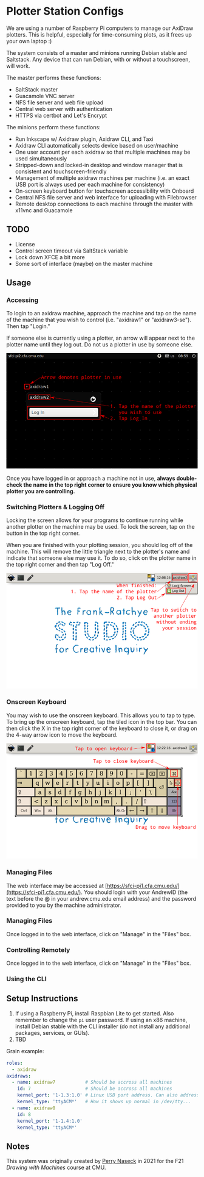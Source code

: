 Plotter Station Configs
=======================
We are using a number of Raspberry Pi computers to manage our AxiDraw plotters. This is helpful, especially for time-consuming plots, as it frees up your own laptop :)

The system consists of a master and minions running Debian stable and Saltstack. Any device that can run Debian, with or without a touchscreen, will work.

The master performs these functions:
 - SaltStack master
 - Guacamole VNC server
 - NFS file server and web file upload
 - Central web server with authentication
 - HTTPS via certbot and Let's Encrypt

The minions perform these functions:
 - Run Inkscape w/ Axidraw plugin, Axidraw CLI, and Taxi
 - Axidraw CLI automatically selects device based on user/machine
 - One user account per each axidraw so that multiple machines may be used simultaneously
 - Stripped-down and locked-in desktop and window manager that is consistent and touchscreen-friendly
 - Management of multiple axidraw machines per machine (i.e. an exact USB port is always used per each machine for consistency)
 - On-screen keyboard button for touchscreen accessibility with Onboard
 - Central NFS file server and web interface for uploading with Filebrowser
 - Remote desktop connections to each machine through the master with x11vnc and Guacamole

## TODO
 - License
 - Control screen timeout via SaltStack variable
 - Lock down XFCE a bit more
 - Some sort of interface (maybe) on the master machine

## Usage

### Accessing

To login to an axidraw machine, approach the machine and tap on the name of the machine that you wish to control (i.e. "axidraw1" or "axidraw3-se"). Then tap "Login."

If someone else is currently using a plotter, an arrow will appear next to the plotter name until they log out. Do not us a plotter in use by someone else.

![Login Screen](docs_assets/README_loginscreen.png)

Once you have logged in or approach a machine not in use, **always double-check the name in the top right corner to ensure you know which physical plotter you are controlling.**

### Switching Plotters & Logging Off

Locking the screen allows for your programs to continue running while another plotter on the machine may be used. To lock the screen, tap on the button in the top right corner.

When you are finished with your plotting session, you should log off of the machine. This will remove the little triangle next to the plotter's name and indicate that someone else may use it. To do so, click on the plotter name in the top right corner and then tap "Log Off."

![Switching Plotters & Logging Off](docs_assets/README_desktop_lock_logout.png)

### Onscreen Keyboard

You may wish to use the onscreen keyboard. This allows you to tap to type. To bring up the onscreen keyboard, tap the tiled icon in the top bar. You can then click the X in the top right corner of the keyboard to close it, or drag on the 4-way arrow icon to move the keyboard.

![Onscreen Keyboard](docs_assets/README_desktop_onscreenkeyboard.png)

### Managing Files

The web interface may be accessed at [https://sfci-pi1.cfa.cmu.edu/](https://sfci-pi1.cfa.cmu.edu/). You should login with your AndrewID (the text before the @ in your andrew.cmu.edu email address) and the password provided to you by the machine administrator.

### Managing Files

Once logged in to the web interface, click on "Manage" in the "Files" box.

### Controlling Remotely

Once logged in to the web interface, click on "Manage" in the "Files" box.

### Using the CLI

## Setup Instructions

1. If using a Raspberry Pi, install Raspbian Lite to get started. Also remember to change the `pi` user password. If using an x86 machine, install Debian stable with the CLI installer (do not install any additional packages, services, or GUIs).
2. TBD

Grain example:
```yaml
roles:
  - axidraw
axidraws:
  - name: axidraw7           # Should be accross all machines
    id: 7                    # Should be accross all machines
    kernel_port: '1-1.3:1.0' # Linux USB port address. Can also address USB hubs if needed
    kernel_type: 'ttyACM*'   # How it shows up normal in /dev/tty...
  - name: axidraw8
    id: 8
    kernel_port: '1-1.4:1.0'
    kernel_type: 'ttyACM*'
```

## Notes

This system was originally created by [Perry Naseck](https://perrynaseck.com/) in 2021 for the F21 _Drawing with Machines_ course at CMU.
